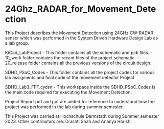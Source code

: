 # 24Ghz_RADAR_for_Movement_Detection
This Project describes the Movement Detection using 24GHz CW-RADAR sensor which was performed in the System Driven Hardware Design Lab as a lab group.

KiCad_LabProject - This folder contains all the schematic and pcb files.
				 - 10_work folder contains the recent files of the project schematic.
				 - 20_release folder contains all the previous versions of the circuit design.

SDHD_PSoC_Codes - This folder contains all the project codes for various lab assigments and final code of the movement detector Project

SDHD_Lab3_FFT.cydsn - This workspace inside the SDHD_PSoC_Codes is the main code required for executing the Movement Detection.

Project Report pdf and ppt are added for reference to understand how the project was performed in the lab during summer semester.

This Project was carried at Hochschule Darmstadt during Summer semester 2023.
Other contributors are: Drashti Shah and Ananya Harish.